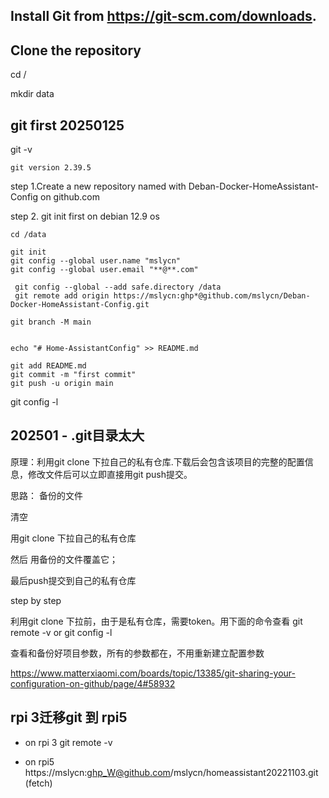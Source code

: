 
## Install Git from https://git-scm.com/downloads.

## Clone the repository

cd /

mkdir data

## git first  20250125

git -v
~~~
git version 2.39.5
~~~

step 1.Create a new repository named with Deban-Docker-HomeAssistant-Config on github.com

step 2. git init first on debian 12.9 os
~~~
cd /data

git init
git config --global user.name "mslycn"
git config --global user.email "**@**.com"

 git config --global --add safe.directory /data
 git remote add origin https://mslycn:ghp*@github.com/mslycn/Deban-Docker-HomeAssistant-Config.git

git branch -M main


echo "# Home-AssistantConfig" >> README.md

git add README.md
git commit -m "first commit"
git push -u origin main
~~~


git config -l




## 202501 - .git目录太大


原理：利用git clone 下拉自己的私有仓库.下载后会包含该项目的完整的配置信息，修改文件后可以立即直接用git push提交。

思路：
备份的文件

清空

用git clone 下拉自己的私有仓库

然后 用备份的文件覆盖它；

最后push提交到自己的私有仓库

step by step

利用git clone 下拉前，由于是私有仓库，需要token。用下面的命令查看
git remote -v 
or
git config -l

查看和备份好项目参数，所有的参数都在，不用重新建立配置参数


https://www.matterxiaomi.com/boards/topic/13385/git-sharing-your-configuration-on-github/page/4#58932

## rpi 3迁移git 到 rpi5
- on rpi 3
git remote -v 

- on rpi5
https://mslycn:ghp_W@github.com/mslycn/homeassistant20221103.git (fetch)

